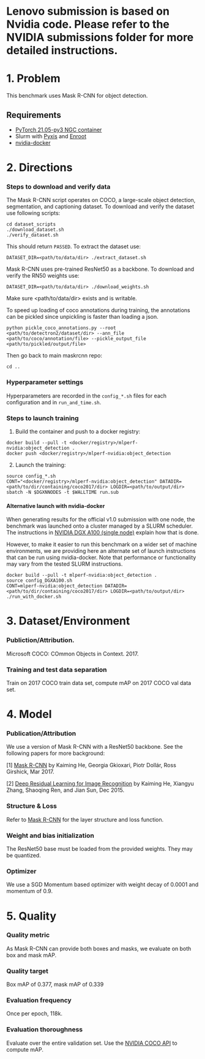 # Lenovo submission is based on Nvidia code. Please refer to the NVIDIA submissions folder for more detailed instructions.

# 1. Problem 
This benchmark uses Mask R-CNN for object detection.

## Requirements

* [PyTorch 21.05-py3 NGC container](https://ngc.nvidia.com/registry/nvidia-pytorch)
* Slurm with [Pyxis](https://github.com/NVIDIA/pyxis) and [Enroot](https://github.com/NVIDIA/enroot)
* [nvidia-docker](https://github.com/NVIDIA/nvidia-docker)

# 2. Directions

### Steps to download and verify data
The Mask R-CNN script operates on COCO, a large-scale object detection, segmentation, and captioning dataset.
To download and verify the dataset use following scripts:
   
    cd dataset_scripts
    ./download_dataset.sh
    ./verify_dataset.sh

This should return `PASSED`. 
To extract the dataset use:
   
    DATASET_DIR=<path/to/data/dir> ./extract_dataset.sh

Mask R-CNN uses pre-trained ResNet50 as a backbone. 
To download and verify the RN50 weights use:
 
    DATASET_DIR=<path/to/data/dir> ./download_weights.sh 

Make sure <path/to/data/dir> exists and is writable.

To speed up loading of coco annotations during training, the annotations can be pickled since unpickling is faster than loading a json.

    python pickle_coco_annotations.py --root <path/to/detectron2/dataset/dir> --ann_file <path/to/coco/annotation/file> --pickle_output_file <path/to/pickled/output/file>

Then go back to main maskrcnn repo:

    cd .. 

### Hyperparameter settings

Hyperparameters are recorded in the `config_*.sh` files for each configuration and in `run_and_time.sh`.

### Steps to launch training

1. Build the container and push to a docker registry:

```
docker build --pull -t <docker/registry>/mlperf-nvidia:object_detection .
docker push <docker/registry>/mlperf-nvidia:object_detection
```

2. Launch the training:

```
source config_*.sh
CONT="<docker/registry>/mlperf-nvidia:object_detection" DATADIR=<path/to/dir/containing/coco2017/dir> LOGDIR=<path/to/output/dir> sbatch -N $DGXNNODES -t $WALLTIME run.sub
```

#### Alternative launch with nvidia-docker

When generating results for the official v1.0 submission with one node, the
benchmark was launched onto a cluster managed by a SLURM scheduler. The
instructions in [NVIDIA DGX A100 (single node)](#nvidia-dgx-a100-single-node) explain
how that is done.

However, to make it easier to run this benchmark on a wider set of machine
environments, we are providing here an alternate set of launch instructions
that can be run using nvidia-docker. Note that performance or functionality may
vary from the tested SLURM instructions.

```
docker build --pull -t mlperf-nvidia:object_detection .
source config_DGXA100.sh
CONT=mlperf-nvidia:object_detection DATADIR=<path/to/dir/containing/coco2017/dir> LOGDIR=<path/to/output/dir> ./run_with_docker.sh
```

# 3. Dataset/Environment
### Publiction/Attribution.
Microsoft COCO: COmmon Objects in Context. 2017.

### Training and test data separation
Train on 2017 COCO train data set, compute mAP on 2017 COCO val data set.


# 4. Model
### Publication/Attribution

We use a version of Mask R-CNN with a ResNet50 backbone. See the following papers for more background:

[1] [Mask R-CNN](https://arxiv.org/abs/1703.06870) by Kaiming He, Georgia Gkioxari, Piotr Dollár, Ross Girshick, Mar 2017.

[2] [Deep Residual Learning for Image Recognition](https://arxiv.org/abs/1512.03385) by Kaiming He, Xiangyu Zhang, Shaoqing Ren, and Jian Sun, Dec 2015.


### Structure & Loss
Refer to [Mask R-CNN](https://arxiv.org/abs/1703.06870) for the layer structure and loss function.


### Weight and bias initialization
The ResNet50 base must be loaded from the provided weights. They may be quantized.


### Optimizer
We use a SGD Momentum based optimizer with weight decay of 0.0001 and momentum of 0.9.


# 5. Quality
### Quality metric
As Mask R-CNN can provide both boxes and masks, we evaluate on both box and mask mAP.

### Quality target
Box mAP of 0.377, mask mAP of 0.339 

### Evaluation frequency
Once per epoch, 118k.

### Evaluation thoroughness
Evaluate over the entire validation set. Use the [NVIDIA COCO API](https://github.com/NVIDIA/cocoapi/) to compute mAP.

